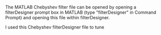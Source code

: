 The MATLAB Chebyshev filter file can be opened by opening a filterDesigner prompt box in MATLAB (type "filterDesigner" in Command Prompt) and opening this file within filterDesigner.

I used this Chebyshev filterDesigner file to tune 
